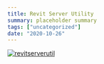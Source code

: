 ```yaml
---
title: Revit Server Utility
summary: placeholder summary
tags: ["uncategorized"]
date: "2020-10-26"
---
```


[![revitserverutil](RevitServerUtil.png)](http://www.ericanastas.com/wp-content/uploads/2016/11/RevitServerUtil.png)
